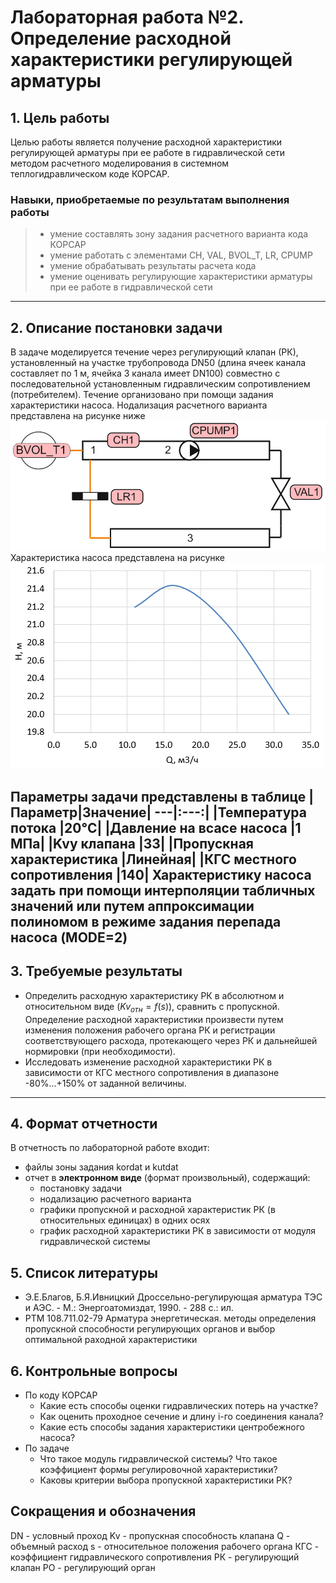 # Лабораторная работа №2. Определение расходной характеристики регулирующей арматуры

## 1. Цель работы
Целью работы является получение расходной характеристики регулирующей арматуры при ее работе в гидравлической сети методом расчетного моделирования в системном теплогидравлическом коде КОРСАР.  

### Навыки, приобретаемые по результатам выполнения работы
> - умение составлять зону задания расчетного варианта кода КОРСАР 
> - умение работать с элементами CH, VAL, BVOL_T, LR, CPUMP
> - умение обрабатывать результаты расчета кода 
> - умение оценивать регулирующие характеристики арматуры при ее работе в гидравлической сети
---
## 2. Описание постановки задачи
В задаче моделируется течение через регулирующий клапан (РК), установленный на участке трубопровода DN50 (длина ячеек канала составляет по 1 м, ячейка 3 канала имеет DN100) совместно с последовательной установленным гидравлическим сопротивлением (потребителем). Течение организовано при помощи задания характеристики насоса. Нодализация расчетного варианта представлена на рисунке ниже
![](./doc/lab_02/nodal.png "нодализация варианта")
Характеристика насоса представлена на рисунке 
![](./doc/lab_02/pump.png "Характеристика насоса") 

Параметры задачи представлены в таблице
|Параметр|Значение|
---|:---:|
|Температура потока |20°C|
|Давление на всасе насоса |1 МПа|
|Kvу клапана  |33|
|Пропускная характеристика   |Линейная|
|КГС местного сопротивления   |140|
Характеристику насоса задать при помощи интерполяции табличных значений или путем аппроксимации полиномом в режиме задания перепада насоса (MODE=2)
---
## 3. Требуемые результаты
- Определить расходную характеристику РК в абсолютном и относительном виде ($Kv_{отн}=f(s)$), сравнить с пропускной. Определение расходной характеристики произвести путем изменения положения рабочего органа РК и регистрации соответствующего расхода, протекающего через РК и дальнейшей нормировки (при необходимости).
- Исследовать изменение расходной характеристики РК в зависимости от КГС местного сопротивления в диапазоне -80%...+150% от заданной величины.
---
## 4. Формат отчетности
В отчетность по лабораторной работе входит:
- файлы зоны задания kordat и kutdat
- отчет в **электронном виде** (формат произвольный), содержащий:
  - постановку задачи
  - нодализацию расчетного варианта
  - графики пропускной и расходной характеристик РК (в относительных единицах) в одних осях 
  - график расходной характеристики РК в зависимости от модуля гидравлической системы

## 5. Список литературы
- Э.Е.Благов, Б.Я.Ивницкий Дроссельно-регулирующая арматура ТЭС и АЭС. - М.: Энергоатомиздат, 1990. - 288 с.: ил.
- РТМ 108.711.02-79 Арматура энергетическая. методы определения пропускной способности регулирующих органов и выбор оптимальной раходной характеристики

## 6. Контрольные вопросы
- По коду КОРСАР
  - Какие есть способы оценки гидравлических потерь на участке?
  - Как оценить проходное сечение и длину i-го соединения канала?
  - Какие есть способы задания характеристики центробежного насоса?
- По задаче
  - Что такое модуль гидравлической системы? Что такое коэффициент формы регулировочной характеристики? 
  - Каковы критерии выбора пропускной характеристики РК?

## Сокращения и обозначения
DN - условный проход
Kv - пропускная способность клапана
Q - объемный расход
s - относительное положения рабочего органа
КГС - коэффициент гидравлического сопротивления
РК - регулирующий клапан
РО - регулирующий орган

